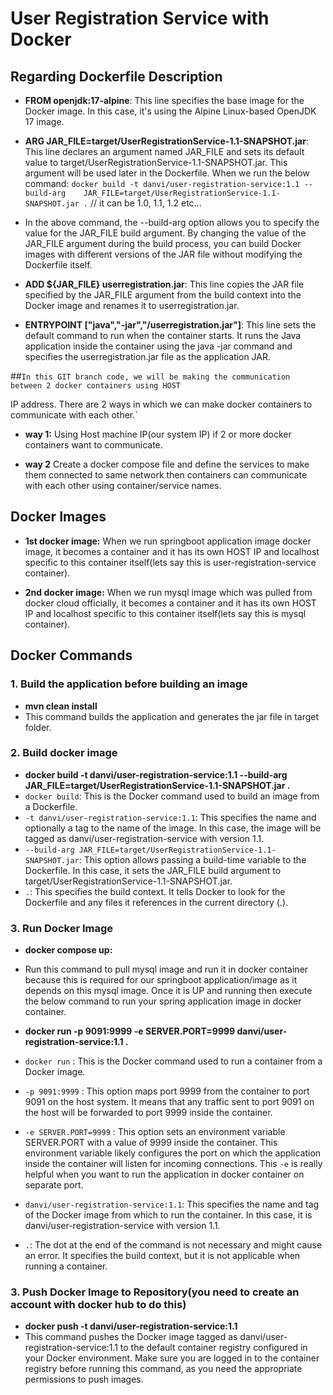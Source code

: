 # User Registration Service with Docker

## Regarding Dockerfile Description

- **FROM openjdk:17-alpine**: This line specifies the base image for the Docker image. In this case, it's 	using the Alpine Linux-based OpenJDK 17 image.

- **ARG JAR_FILE=target/UserRegistrationService-1.1-SNAPSHOT.jar**: This line declares an argument 	named 	JAR_FILE and sets its default value to target/UserRegistrationService-1.1-SNAPSHOT.jar. This 	argument 	will be used later in the Dockerfile. When we run the below command:
	`docker build -t danvi/user-registration-service:1.1 --build-arg 	JAR_FILE=target/UserRegistrationService-1.1-SNAPSHOT.jar .` // it can be 1.0, 1.1, 1.2 etc... 
-	In the 	above command, the --build-arg option allows you to specify the value for the JAR_FILE 	build 	argument. By changing the value of the JAR_FILE argument during the build process, you can 	build 	Docker images with different versions of the JAR file without modifying the Dockerfile itself.

- **ADD ${JAR_FILE} userregistration.jar**: This line copies the JAR file specified by the JAR_FILE 	argument from the build context into the Docker image and renames it to userregistration.jar.

- **ENTRYPOINT ["java","-jar","/userregistration.jar"]**: This line sets the default command to run when the
	container starts. It runs the Java application inside the container using the java -jar command 	and 	specifies the userregistration.jar file as the application JAR.

##`In this GIT branch code, we will be making the communication between 2 docker containers using HOST`

IP address. There are 2 ways in which we can make docker containers to communicate with each other.`

- **way 1:** Using Host machine IP(our system IP) if 2 or more docker containers want to communicate.

- **way 2** Create a docker compose file and define the services to make them connected to same network then containers can communicate with each 	other using container/service names.

## Docker Images

- **1st docker image:** When we run springboot application image docker image, it becomes a 
    container and it has its own HOST IP and localhost specific to this container itself(lets 
	say this is user-registration-service container).

- **2nd docker image:** When we run mysql image which was pulled from docker cloud officially, 
	it becomes a container and it has its own HOST IP and localhost specific to this container 
	itself(lets say this is mysql container).


## Docker Commands

### 1. Build the application before building an image

- **mvn clean install**
-	This command builds the application and generates the jar file in target folder.

### 2. Build docker image

- **docker build -t danvi/user-registration-service:1.1 --build-arg JAR_FILE=target/UserRegistrationService-1.1-SNAPSHOT.jar .**
-   `docker build`: This is the Docker command used to build an image from a Dockerfile.
-	`-t danvi/user-registration-service:1.1`: This specifies the name and optionally a tag to the 
	name of the image. In this case, the image will be tagged as danvi/user-registration-service with 
	version 1.1.
-	`--build-arg JAR_FILE=target/UserRegistrationService-1.1-SNAPSHOT.jar`: This option allows 
	passing a build-time variable to the Dockerfile. In this case, it sets the JAR_FILE build argument
	to target/UserRegistrationService-1.1-SNAPSHOT.jar.
-	`.`: This specifies the build context. It tells Docker to look for the Dockerfile and any files 
	it references in the current directory (.).

### 3. Run Docker Image

-	**docker compose up:** 
-	Run this command to pull mysql image and run it in docker container because this is required for 	our springboot application/image as it depends 	on this mysql image. Once it is UP and running then 	execute the below command to run your spring application image in docker container.

-	**docker run -p 9091:9999 -e SERVER.PORT=9999 danvi/user-registration-service:1.1 .**
-	`docker run` : This is the Docker command used to run a container from a Docker image.
-	`-p 9091:9999` : This option maps port 9999 from the container to port 9091 on the host system.
	It means that any traffic sent to port 9091 on the host will be forwarded to port 9999 inside 
	the container.
-	`-e SERVER.PORT=9999` : This option sets an environment variable SERVER.PORT with a value of 
	9999 inside the container. This environment variable likely configures the port on which the 
	application inside the container will listen for incoming connections. This `-e` is really helpful
	when you want to run the application in docker container on separate port.
-	`danvi/user-registration-service:1.1`: This specifies the name and tag of the Docker image from
	which to run the container. In this case, it is danvi/user-registration-service with version 
	1.1.
-	`.`: The dot at the end of the command is not necessary and might cause an error. It specifies
	the build context, but it is not applicable when running a container.

### 3. Push Docker Image to Repository(you need to create an account with docker hub to do this)

-	**docker push -t danvi/user-registration-service:1.1**
-	This command pushes the Docker image tagged as danvi/user-registration-service:1.1 to the 
	default container registry configured in your Docker environment. Make sure you are logged in 
	to the container registry before running this command, as you need the appropriate 
	permissions to push images.